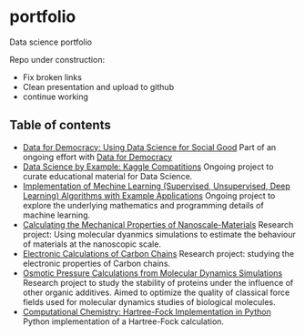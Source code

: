 # portfolio
Data science portfolio

Repo under construction: 
* Fix broken links
* Clean presentation and upload to github
* continue working

## Table of contents
* [Data for Democracy: Using Data Science for Social Good](https://github.com/alejandrox1/tutorials)
  Part of an ongoing effort with [Data for Democracy](http://datafordemocracy.org/)
* [Data Science by Example: Kaggle Compatitions](https://github.com/alejandrox1/kaggle)
  Ongoing project to curate educational material for Data Science.
* [Implementation of Mechine Learning (Supervised, Unsupervised, Deep Learning) Algorithms with Example Applications](https://github.com/alejandrox1/MachineLearning)
   Ongoing project to explore the underlying mathematics and programming details of machine learning.
* [Calculating the Mechanical Properties of Nanoscale-Materials](https://github.com/alejandrox1/poisson_lammps)
  Research project: Using molecular dyanmics simulations to estimate the behaviour of materials at the nanoscopic scale.
* [Electronic Calculations of Carbon Chains](https://github.com/alejandrox1/chains_nwchem)
  Research project: studying the electronic properties of Carbon chains.
* [Osmotic Pressure Calculations from Molecular Dynamics Simulations](https://github.com/alejandrox1/osmotic_pressure)
  Research project to study the stability of proteins under the influence of other organic additives. Aimed to optimize the quality of classical force fields used for molecular dynamics studies of biological molecules.
* [Computational Chemistry: Hartree-Fock Implementation in Python](https://github.com/alejandrox1/blog/tree/master/HF)
  Python implementation of a Hartree-Fock calculation.

